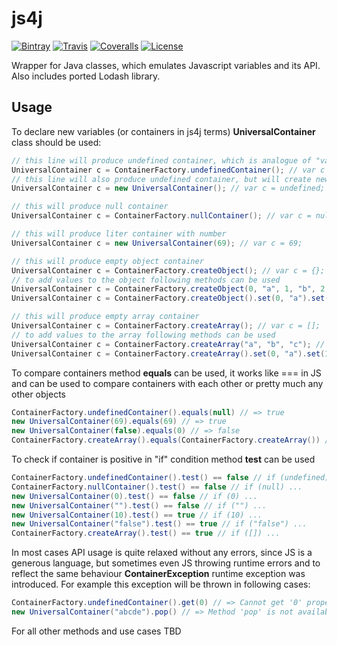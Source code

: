 # js4j

[![Bintray](https://img.shields.io/bintray/v/jshaptic/maven/js4j.svg?style=flat-square)](https://bintray.com/jshaptic/maven/js4j/_latestVersion)
[![Travis](https://img.shields.io/travis/jshaptic/js4j.svg?style=flat-square)](https://travis-ci.org/jshaptic/js4j)
[![Coveralls](https://img.shields.io/coveralls/jshaptic/js4j.svg?style=flat-square)](https://coveralls.io/github/jshaptic/js4j)
[![License](https://img.shields.io/github/license/jshaptic/js4j.svg?style=flat-square)](https://opensource.org/licenses/MIT)

Wrapper for Java classes, which emulates Javascript variables and its API. Also includes ported Lodash library.

## Usage

To declare new variables (or containers in js4j terms) **UniversalContainer** class should be used:
```java
// this line will produce undefined container, which is analogue of "var c = undefined;" in javascript;
UniversalContainer c = ContainerFactory.undefinedContainer(); // var c = undefined;
// this line will also produce undefined container, but will create new instance of it, which is not good, so it's better to use above aproach
UniversalContainer c = new UniversalContainer(); // var c = undefined;

// this will produce null container
UniversalContainer c = ContainerFactory.nullContainer(); // var c = null;

// this will produce liter container with number
UniversalContainer c = new UniversalContainer(69); // var c = 69;

// this will produce empty object container
UniversalContainer c = ContainerFactory.createObject(); // var c = {};
// to add values to the object following methods can be used
UniversalContainer c = ContainerFactory.createObject(0, "a", 1, "b", 2, "c"); // var c = {0: "a", 1: "b", 2: "c"};
UniversalContainer c = ContainerFactory.createObject().set(0, "a").set(1, "b").set(2, "c"); // var c = {}; c[0] = "a"; c[1] = "b"; c[2] = "c"

// this will produce empty array container
UniversalContainer c = ContainerFactory.createArray(); // var c = [];
// to add values to the array following methods can be used
UniversalContainer c = ContainerFactory.createArray("a", "b", "c"); // var c = ["a", "b", "c"];
UniversalContainer c = ContainerFactory.createArray().set(0, "a").set(1, "b").set(2, "c"); // var c = []; c[0] = "a"; c[1] = "b"; c[2] = "c"
```

To compare containers method **equals** can be used, it works like === in JS and can be used to compare containers with each other
or pretty much any other objects
```java
ContainerFactory.undefinedContainer().equals(null) // => true
new UniversalContainer(69).equals(69) // => true
new UniversalContainer(false).equals(0) // => false
ContainerFactory.createArray().equals(ContainerFactory.createArray()) // => false
```

To check if container is positive in "if" condition method **test** can be used
```java
ContainerFactory.undefinedContainer().test() == false // if (undefined) ...
ContainerFactory.nullContainer().test() == false // if (null) ...
new UniversalContainer(0).test() == false // if (0) ...
new UniversalContainer("").test() == false // if ("") ...
new UniversalContainer(10).test() == true // if (10) ...
new UniversalContainer("false").test() == true // if ("false") ...
ContainerFactory.createArray().test() == true // if ([]) ...
```

In most cases API usage is quite relaxed without any errors, since JS is a generous language, but sometimes even JS throwing runtime errors
and to reflect the same behaviour **ContainerException** runtime exception was introduced. For example this exception will be thrown in following cases:
```java
ContainerFactory.undefinedContainer().get(0) // => Cannot get '0' property from Undefined container
new UniversalContainer("abcde").pop() // => Method 'pop' is not available for String container
```

For all other methods and use cases TBD